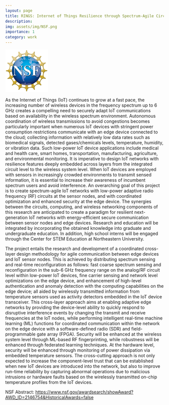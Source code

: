 ```yaml
---
layout: page
title: RINGS: Internet of Things Resilience through Spectrum-Agile Circuits, Learning-Based Communications and Thermal Hardware Security
description:
img: assets/img/NSF.png
importance: 1
category: work
---
```

<style>
.nsf {
  width: 135px;
  height: 135px;
}
</style>
<img src="/assets/img/NSF.png" class="nsf" alt="NSF Logo">

As the Internet of Things (IoT) continues to grow at a fast pace, the increasing number of wireless devices 
in the frequency spectrum up to 6 GHz creates a compelling need to securely adapt IoT communications based 
on availability in the wireless spectrum environment. Autonomous coordination of wireless transmissions to
avoid congestions becomes particularly important when numerous IoT devices with stringent power consumption
restrictions communicate with an edge device connected to the cloud; collecting information with relatively
low data rates such as biomedical signals, detected gases/chemicals levels, temperature, humidity, or vibration 
data. Such low-power IoT device applications include medical and health care, smart homes, transportation, manufacturing,
agriculture, and environmental monitoring. It is imperative to design IoT networks with resilience features deeply
embedded across layers from the integrated circuit level to the wireless system level. When IoT devices are
employed with sensors in increasingly crowded environments to transmit sensed information, it is essential
to increase their awareness of incumbent spectrum users and avoid interference. An overarching goal of this
project is to create spectrum-agile IoT networks with low-power adaptive radio frequency (RF) circuits at the
sensor nodes, and with coordinated optimization and enhanced security at the edge device. The synergies between
the circuits, computing, and wireless networking components of this research are anticipated to create a paradigm
for resilient next-generation IoT networks with energy-efficient secure communication between sensor nodes and edge
devices. Research and education will be integrated by incorporating the obtained knowledge into graduate and undergraduate
education. In addition, high school interns will be engaged through the Center for STEM Education at Northeastern University. <br>

The project entails the research and development of a coordinated cross-layer design methodology for agile communication 
between edge devices and IoT sensor nodes. This is achieved by distributing spectrum sensing and real-time reconfiguration 
as follows: fast coarse spectrum sensing and reconfiguration in the sub-6 GHz frequency range on the analog/RF circuit level 
within low-power IoT devices, fine carrier sensing and network level optimizations on the edge device, and enhancement of 
high-level authentication and anomaly detection with the computing capabilities on the edge device; all aided by wirelessly 
transmitted information from temperature sensors used as activity detectors embedded in the IoT device transceiver.
This cross-layer approach aims at enabling adaptive edge networks by providing the device-level ability to quickly respond
to disruptive interference events by changing the transmit and receive frequencies at the IoT nodes, while performing intelligent
real-time machine learning (ML) functions for coordinated communication within the network on the edge device with a
software-defined radio (SDR) and field-programmable gate array (FPGA). Security will be enhanced at the wireless system 
level through ML-based RF fingerprinting, while robustness will be enhanced through federated learning techniques.
At the hardware level, security will be enhanced through monitoring of power dissipation via embedded temperature sensors.
The cross-cutting approach is not only expected to increase the component-level trust that can be established when new IoT 
devices are introduced into the network, but also to improve run-time reliability by capturing abnormal operations due 
to malicious intrusions or hardware faults based on the wirelessly transmitted on-chip temperature profiles from the IoT devices.

NSF Abstract: <a href="https://www.nsf.gov/awardsearch/showAward?AWD_ID=2146754&HistoricalAwards=false">https://www.nsf.gov/awardsearch/showAward?AWD_ID=2146754&HistoricalAwards=false</a>
